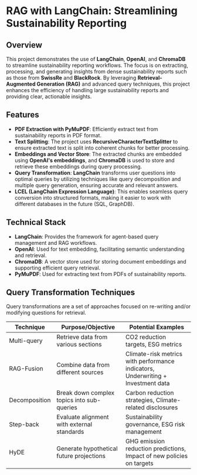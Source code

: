 # RAG with LangChain: Streamlining Sustainability Reporting

## Overview
This project demonstrates the use of **LangChain**, **OpenAI**, and **ChromaDB** to streamline sustainability reporting workflows. The focus is on extracting, processing, and generating insights from dense sustainability reports such as those from **SwissRe** and **BlackRock**. By leveraging **Retrieval-Augmented Generation (RAG)** and advanced query techniques, this project enhances the efficiency of handling large sustainability reports and providing clear, actionable insights.

## Features
- **PDF Extraction with PyMuPDF**: Efficiently extract text from sustainability reports in PDF format.
- **Text Splitting**: The project uses **RecursiveCharacterTextSplitter** to ensure extracted text is split into coherent chunks for better processing.
- **Embeddings and Vector Store**: The extracted chunks are embedded using **OpenAI's embeddings**, and **ChromaDB** is used to store and retrieve these embeddings during query processing.
- **Query Transformation**: **LangChain** transforms user questions into optimal queries by utilizing techniques like query decomposition and multiple query generation, ensuring accurate and relevant answers.
- **LCEL (LangChain Expression Language)**: This enables seamless query conversion into structured formats, making it easier to work with different databases in the future (SQL, GraphDB).

## Technical Stack
- **LangChain**: Provides the framework for agent-based query management and RAG workflows.
- **OpenAI**: Used for text embedding, facilitating semantic understanding and retrieval.
- **ChromaDB**: A vector store used for storing document embeddings and supporting efficient query retrieval.
- **PyMuPDF**: Used for extracting text from PDFs of sustainability reports.

## Query Transformation Techniques

Query transformations are a set of approaches focused on re-writing and/or modifying questions for retrieval.

| Technique      | Purpose/Objective                                     | Potential Examples                                                |
|----------------|-------------------------------------------------------|-------------------------------------------------------------------|
| Multi-query    | Retrieve data from various sections                   | CO2 reduction targets, ESG metrics                                |
| RAG-Fusion     | Combine data from different sources                   | Climate-risk metrics with performance indicators, Underwriting + Investment data |
| Decomposition  | Break down complex topics into sub-queries            | Carbon reduction strategies, Climate-related disclosures           |
| Step-back      | Evaluate alignment with external standards            | Sustainability governance, ESG risk management                     |
| HyDE           | Generate hypothetical future projections              | GHG emission reduction predictions, Impact of new policies on targets |
